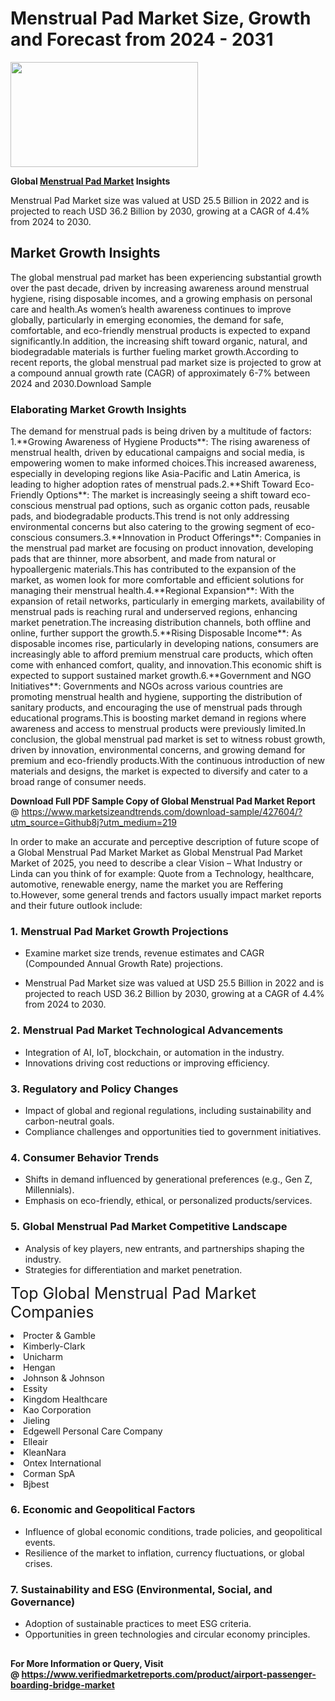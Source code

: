 <H1>Menstrual Pad Market Size, Growth and Forecast from 2024 - 2031</H1><img class="aligncenter size-medium wp-image-584254" src="https://thirdeyenews.in/wp-content/uploads/2024/09/Global-Market-Research-300x168.jpeg" alt="" width="300" height="168" /><p><strong>Global&nbsp;<a href="https://www.marketsizeandtrends.com/download-sample/427604/?utm_source=Github8j?utm_medium=219">Menstrual Pad Market</a> Insights</strong></p><p>Menstrual Pad Market size was valued at USD 25.5 Billion in 2022 and is projected to reach USD 36.2 Billion by 2030, growing at a CAGR of 4.4% from 2024 to 2030.</p><p><h2>Market Growth Insights</h2> The global menstrual pad market has been experiencing substantial growth over the past decade, driven by increasing awareness around menstrual hygiene, rising disposable incomes, and a growing emphasis on personal care and health.As women’s health awareness continues to improve globally, particularly in emerging economies, the demand for safe, comfortable, and eco-friendly menstrual products is expected to expand significantly.In addition, the increasing shift toward organic, natural, and biodegradable materials is further fueling market growth.According to recent reports, the global menstrual pad market size is projected to grow at a compound annual growth rate (CAGR) of approximately 6-7% between 2024 and 2030.Download Sample <h3>Elaborating Market Growth Insights</h3> The demand for menstrual pads is being driven by a multitude of factors: 1.**Growing Awareness of Hygiene Products**: The rising awareness of menstrual health, driven by educational campaigns and social media, is empowering women to make informed choices.This increased awareness, especially in developing regions like Asia-Pacific and Latin America, is leading to higher adoption rates of menstrual pads.2.**Shift Toward Eco-Friendly Options**: The market is increasingly seeing a shift toward eco-conscious menstrual pad options, such as organic cotton pads, reusable pads, and biodegradable products.This trend is not only addressing environmental concerns but also catering to the growing segment of eco-conscious consumers.3.**Innovation in Product Offerings**: Companies in the menstrual pad market are focusing on product innovation, developing pads that are thinner, more absorbent, and made from natural or hypoallergenic materials.This has contributed to the expansion of the market, as women look for more comfortable and efficient solutions for managing their menstrual health.4.**Regional Expansion**: With the expansion of retail networks, particularly in emerging markets, availability of menstrual pads is reaching rural and underserved regions, enhancing market penetration.The increasing distribution channels, both offline and online, further support the growth.5.**Rising Disposable Income**: As disposable incomes rise, particularly in developing nations, consumers are increasingly able to afford premium menstrual care products, which often come with enhanced comfort, quality, and innovation.This economic shift is expected to support sustained market growth.6.**Government and NGO Initiatives**: Governments and NGOs across various countries are promoting menstrual health and hygiene, supporting the distribution of sanitary products, and encouraging the use of menstrual pads through educational programs.This is boosting market demand in regions where awareness and access to menstrual products were previously limited.In conclusion, the global menstrual pad market is set to witness robust growth, driven by innovation, environmental concerns, and growing demand for premium and eco-friendly products.With the continuous introduction of new materials and designs, the market is expected to diversify and cater to a broad range of consumer needs.</p><p><span class=""><strong>Download Full PDF Sample Copy of Global Menstrual Pad Market Report</strong> @ <a href="https://www.marketsizeandtrends.com/download-sample/427604/?utm_source=Github8j?utm_medium=219" target="_blank">https://www.marketsizeandtrends.com/download-sample/427604/?utm_source=Github8j?utm_medium=219</a></span></p><p>In order to make an accurate and perceptive description of future scope of a Global&nbsp;Menstrual Pad Market Market as Global&nbsp;Menstrual Pad Market Market of 2025, you need to describe a clear Vision &ndash; What Industry or Linda can you think of for example: Quote from a Technology, healthcare, automotive, renewable energy, name the market you are Reffering to.However, some general trends and factors usually impact market reports and their future outlook include:</p><h3>1.&nbsp;<strong>Menstrual Pad Market Growth Projections</strong></h3><ul><li>Examine market size trends, revenue estimates and CAGR (Compounded Annual Growth Rate) projections.</li><li><p>Menstrual Pad Market size was valued at USD 25.5 Billion in 2022 and is projected to reach USD 36.2 Billion by 2030, growing at a CAGR of 4.4% from 2024 to 2030.</p></li></ul><h3>2.&nbsp;<strong>Menstrual Pad Market Technological Advancements</strong></h3><ul><li>Integration of AI, IoT, blockchain, or automation in the industry.</li><li>Innovations driving cost reductions or improving efficiency.</li></ul><h3>3.&nbsp;<strong>Regulatory and Policy Changes</strong></h3><ul><li>Impact of global and regional regulations, including sustainability and carbon-neutral goals.</li><li>Compliance challenges and opportunities tied to government initiatives.</li></ul><h3>4.&nbsp;<strong>Consumer Behavior Trends</strong></h3><ul><li>Shifts in demand influenced by generational preferences (e.g., Gen Z, Millennials).</li><li>Emphasis on eco-friendly, ethical, or personalized products/services.</li></ul><h3>5.&nbsp;<strong>Global Menstrual Pad Market Competitive Landscape</strong></h3><ul><li>Analysis of key players, new entrants, and partnerships shaping the industry.</li><li>Strategies for differentiation and market penetration.</li></ul><p data-pm-slice="1 1 []"><span style="color: inherit; font-family: inherit; font-size: 25px;">Top Global Menstrual Pad Market Companies</span></p><div class="" data-test-id=""><p><li>Procter & Gamble</li><li> Kimberly-Clark</li><li> Unicharm</li><li> Hengan</li><li> Johnson & Johnson</li><li> Essity</li><li> Kingdom Healthcare</li><li> Kao Corporation</li><li> Jieling</li><li> Edgewell Personal Care Company</li><li> Elleair</li><li> KleanNara</li><li> Ontex International</li><li> Corman SpA</li><li> Bjbest</li></p></div><h3>6.&nbsp;<strong>Economic and Geopolitical Factors</strong></h3><ul><li>Influence of global economic conditions, trade policies, and geopolitical events.</li><li>Resilience of the market to inflation, currency fluctuations, or global crises.</li></ul><h3>7.&nbsp;<strong>Sustainability and ESG (Environmental, Social, and Governance)</strong></h3><ul><li>Adoption of sustainable practices to meet ESG criteria.</li><li>Opportunities in green technologies and circular economy principles.</li></ul><h2><strong style="font-size: 14px;">For More Information or Query, Visit @&nbsp;</strong><a style="background-color: #ffffff; font-size: 14px;" href="https://www.marketsizeandtrends.com/report/menstrual-pad-market/" target="_blank">https://www.verifiedmarketreports.com/product/airport-passenger-boarding-bridge-market</a></h2>